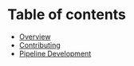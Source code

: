 # Table of contents

* [Overview](README.md)
* [Contributing](contributing.md)
* [Pipeline Development](pipeline-development.md)
